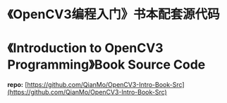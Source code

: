 《OpenCV3编程入门》书本配套源代码
======
# 《Introduction to OpenCV3 Programming》Book Source Code
**repo:** [https://github.com/QianMo/OpenCV3-Intro-Book-Src](https://github.com/QianMo/OpenCV3-Intro-Book-Src)
